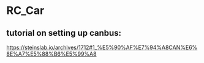 # RC_Car

## tutorial on setting up canbus: 
https://steinslab.io/archives/1712#1_%E5%90%AF%E7%94%A8CAN%E6%8E%A7%E5%88%B6%E5%99%A8

